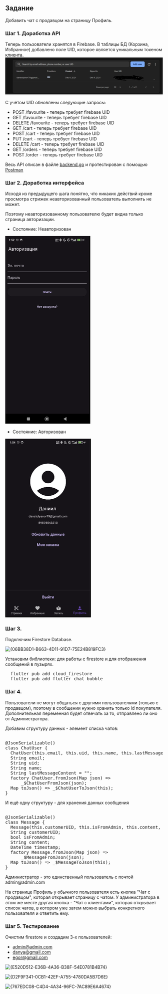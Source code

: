 ## Задание
Добавить чат с продавцом на страницу Профиль.

### Шаг 1. Доработка API
Теперь пользователи хранятся в Firebase. В таблицы БД (Корзина, Избранное) добавлено поле UID, которое является уникальным токеном клиента.
![alt text](image.png)

С учётом UID обновлены следующие запросы:
* POST /favourite - теперь требует firebase UID
* GET /favourite - теперь требует firebase UID
* DELETE /favourite - теперь требует firebase UID
* GET /cart - теперь требует firebase UID
* POST /cart - теперь требует firebase UID
* PUT /cart - теперь требует firebase UID
* DELETE /cart - теперь требует firebase UID
* GET /orders - теперь требует firebase UID
* POST /order - теперь требует firebase UID

<p>Весь API описан в файле <a href="./backend/backend.go">backend.go</a> и протестирован с помощью <a href="https://elements.getpostman.com/redirect?entityId=24015280-8a099f19-cf00-4125-9654-e3b574800df0&entityType=collection">Postman</a></p>

### Шаг 2. Доработка интерфейса
<p>Исходя из предыдущего шага понятно, что никаких действий кроме просмотра стрижек неавторизованный пользователь выполнить не может.</p>
<p>Поэтому неавторизованному пользователю будет видна только страница авторизации.</p>

* <p> Состояние: Неавторизован</p>
![alt text]({9996BA51-DCD2-4389-906E-3BFAE735B704}.png)

* <p> Состояние: Авторизован</p>
![alt text]({34EE12F0-3046-466C-9C9F-8F576D46A2E7}.png)

### Шаг 3.
<p>Подключим Firestore Database.</p>

![{06BB38D1-B663-4D11-91D7-75E24B819FC3}](https://github.com/user-attachments/assets/456b368d-e9b3-4b14-8f1f-05893388c83f)

Установим библиотеки: для работы с firestore и для отображения сообщений в пузырях.
<pre>
  flutter pub add cloud_firestore
  flutter pub add flutter_chat_bubble 
</pre>

### Шаг 4. 

<p>Пользователи не могут общаться с другими пользователями (только с продавцом), поэтому в сообщении нужно хранить только id покупателя. Дополнительная переменная будет отвечать за то, отправлено ли оно от Администратора.</p>

<p>Добавим структуру данных - элемент списка чатов:</p>
<pre> 
@JsonSerializable()
class ChatUser {
  ChatUser(this.email, this.uid, this.name, this.lastMessageContent);
  String email;
  String uid;
  String name;
  String lastMessageContent = "";
  factory ChatUser.fromJson(Map<String, dynamic> json) =>
      _$ChatUserFromJson(json);
  Map<String, dynamic> toJson() => _$ChatUserToJson(this);
}
</pre>
<p>И ещё одну структуру - для хранения данных сообщения</p>
<pre> 
@JsonSerializable()
class Message {
  Message(this.customerUID, this.isFromAdmin, this.content, this.timestamp);
  String customerUID;
  bool isFromAdmin;
  String content;
  DateTime timestamp;
  factory Message.fromJson(Map<String, dynamic> json) =>
      _$MessageFromJson(json);
  Map<String, dynamic> toJson() => _$MessageToJson(this);
}
</pre>

<p>
Администратор - это единственный пользователь с почтой admin@admin.com
</p>
<p>
На странице Профиль у обычного пользователя есть кнопка "Чат с продавцом", которая открывает страницу с чатом. У администратора в этом же месте другая кнопка - "Чат с клиентами", которая открывает список чатов, в котором уже затем можно выбрать конкретного пользователя и ответить ему.
</p>

### Шаг 5. Тестирование
Очистим firestore и создадим 3-х пользователей:
- admin@admin.com
- danya@gmail.com
- egor@gmail.com

![{E520D512-E36B-4A36-B38F-54E0781B4B74}](https://github.com/user-attachments/assets/8d409830-b596-43ed-8e1e-7715df3f875f)

![{D2F9F341-0CB1-42EF-A755-4780DA5B7D6E}](https://github.com/user-attachments/assets/5014211e-6c69-41b6-8679-4e27fe177be3)

![{767EDC08-C4D4-4A34-96FC-7AC89E6A4674}](https://github.com/user-attachments/assets/5ce73dc3-8b4a-4d33-b260-3e1b738bddca)



